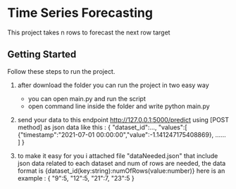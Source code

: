 # Time Series Forecasting

This project takes n rows to forecast the next row target

## Getting Started

Follow these steps to run the project.

1. after download the folder you can run the project in two easy way
    * you can open main.py and run the script
    * open command line inside the folder and write python main.py
2. send your data to this endpoint http://127.0.0.1:5000/predict using [POST method] as json data like this :
{
    "dataset_id":...,
    "values":[
        {"timestamp":"2021-07-01 00:00:00","value":-1.141247175408869},
	......
    ]
}

3. to make it easy for you i attached file "dataNeeded.json" that include json data related to each dataset and num of rows are needed,
the data format is {dataset_id(key:string):numOfRows(value:number)} here is an example :
{
    "9":5,
    "12":5,
    "21":7,
    "23":5
}

